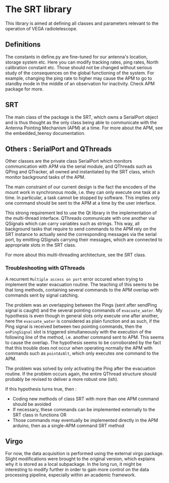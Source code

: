 # The SRT library

This library is aimed at defining all classes and parameters relevant to the operation of VEGA radiotelescope.

## Definitions

The constants in define.py are fine-tuned for our antenna's location, storage system etc. Here you can modify tracking 
rates, ping rates, North calibration constant etc. Those should not be changed without serious study of the consequences
on the global functioning of the system. For example, changing the ping rate to higher may cause the APM to go to standby
mode in the middle of an observation for inactivity. Check APM package for more.

## SRT

The main class of the package is the SRT, which owns a SerialPort object and is thus thought as the only class being
able to communicate with the Antenna Pointing Mechanism (APM) at a time. For more about the APM, see the embedded_teensy
documentation.

## Others : SerialPort and QThreads

Other classes are the private class SerialPort which monitors communication with APM via the serial module, and
QThreads such as QPing and QTracker, all owned and instantiated by the SRT class, which monitor background tasks of the
APM.

The main constraint of our current design is the fact the encoders of the mount work in synchronous mode, i.e. they can
only execute one task at a time. In particular, a task cannot be stopped by software. This implies only one command
should be sent to the APM at a time by the user interface.

This strong requirement led to use the Qt library in the implementation of the multi-thread interface. QThreads
communicate with one another via QSignals which can carry variables such as strings. This way, all background tasks
that require to send commands to the APM rely on the SRT instance to actually send the corresponding messages via the
serial port, by emitting QSignals carrying their messages, which are connected to appropriate slots in the SRT class.

For more about this multi-threading architecture, see the SRT class.

### Troubleshooting with QThreads

A recurrent ``Multiple access on port`` error occured when trying to implement the water evacuation routine. The teaching 
of this seems to be that long methods, containing several commands to the APM overlap with commands sent by signal catching.

The problem was an overlapping between the Pings (sent after sendPing signal is caught) and the several pointing commands
of ``evacuate_water``. My hypothesis is even though in general slots only execute one after another, here the ``evacuate_water``
is considered as plain function and as such, if the Ping signal is received between two pointing commands, then the ``onPingSignal`` slot 
is triggered simultaneously with the execution of the following line of the method, i.e. another command sent to APM. This
seems to cause the overlap. The hypothesis seems to be corroborated by the fact that this trouble does not occur when operating 
normally the APM with commands such as ``pointAzAlt``, which only executes one command to the APM. 

The problem was solved by only activating the Ping after the evacuation routine. If the problem occurs again, the entire 
QThread structure should probably be revised to deliver a more robust one (ish).

If this hypothesis turns true, then : 
- Coding new methods of class SRT with more than one APM command should be avoided
- If necessary, these commands can be implemented externally to the SRT class in functions OR
- Those commands may eventually be implemented directly in the APM arduino, then as a single-APM command SRT method


## Virgo

For now, the data acquisition is performed using the external virgo package. Slight modifications were brought to the 
original version, which explains why it is stored as a local subpackage. In the long run, it might be interesting to 
modify further in order to gain more control on the data processing pipeline, especially within an academic framework.
